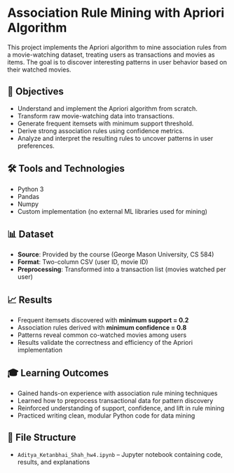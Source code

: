 # Association Rule Mining with Apriori Algorithm

This project implements the Apriori algorithm to mine association rules from a movie-watching dataset, treating users as transactions and movies as items. The goal is to discover interesting patterns in user behavior based on their watched movies.

## 📌 Objectives

- Understand and implement the Apriori algorithm from scratch.
- Transform raw movie-watching data into transactions.
- Generate frequent itemsets with minimum support threshold.
- Derive strong association rules using confidence metrics.
- Analyze and interpret the resulting rules to uncover patterns in user preferences.

## 🛠 Tools and Technologies

- Python 3
- Pandas
- Numpy
- Custom implementation (no external ML libraries used for mining)

## 📊 Dataset

- **Source**: Provided by the course (George Mason University, CS 584)
- **Format**: Two-column CSV (user ID, movie ID)
- **Preprocessing**: Transformed into a transaction list (movies watched per user)

## 📈 Results

- Frequent itemsets discovered with **minimum support = 0.2**
- Association rules derived with **minimum confidence = 0.8**
- Patterns reveal common co-watched movies among users
- Results validate the correctness and efficiency of the Apriori implementation

## 🎓 Learning Outcomes

- Gained hands-on experience with association rule mining techniques
- Learned how to preprocess transactional data for pattern discovery
- Reinforced understanding of support, confidence, and lift in rule mining
- Practiced writing clean, modular Python code for data mining

## 📁 File Structure

- `Aditya_Ketanbhai_Shah_hw4.ipynb` – Jupyter notebook containing code, results, and explanations
